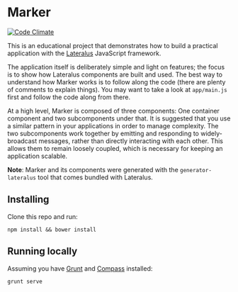 # Marker

[![Code Climate](https://codeclimate.com/github/Jellyvision/marker/badges/gpa.svg)](https://codeclimate.com/github/Jellyvision/marker)

This is an educational project that demonstrates how to build a practical application with the [Lateralus](https://github.com/Jellyvision/lateralus) JavaScript framework.

The application itself is deliberately simple and light on features; the focus is to show how Lateralus components are built and used.  The best way to understand how Marker works is to follow along the code (there are plenty of comments to explain things).  You may want to take a look at `app/main.js` first and follow the code along from there.

At a high level, Marker is composed of three components: One container component and two subcomponents under that.  It is suggested that you use a similar pattern in your applications in order to manage complexity.  The two subcomponents work together by emitting and responding to widely-broadcast messages, rather than directly interacting with each other.  This allows them to remain loosely coupled, which is necessary for keeping an application scalable.

__Note__: Marker and its components were generated with the `generator-lateralus` tool that comes bundled with Lateralus.

## Installing

Clone this repo and run:

````
npm install && bower install
````

## Running locally

Assuming you have [Grunt](http://gruntjs.com/) and [Compass](http://compass-style.org/install/) installed:

````
grunt serve
````
